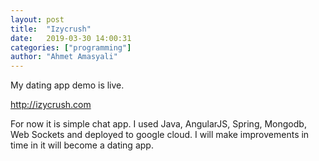 ```yaml
---
layout: post
title:  "Izycrush"
date:   2019-03-30 14:00:31
categories: ["programming"]
author: "Ahmet Amasyali"
---
```

My dating app demo is live. 

http://izycrush.com

For now it is simple chat app. I used Java, AngularJS, Spring, Mongodb, Web Sockets and deployed to google cloud.
I will make improvements in time in it will become a dating app.